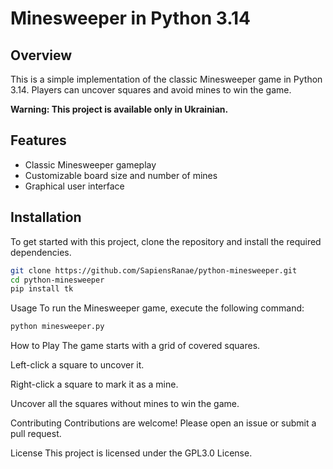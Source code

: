 # Minesweeper in Python 3.14

## Overview
This is a simple implementation of the classic Minesweeper game in Python 3.14. Players can uncover squares and avoid mines to win the game.

**Warning: This project is available only in Ukrainian.**

## Features
- Classic Minesweeper gameplay
- Customizable board size and number of mines
- Graphical user interface

## Installation
To get started with this project, clone the repository and install the required dependencies.

```bash
git clone https://github.com/SapiensRanae/python-minesweeper.git
cd python-minesweeper
pip install tk
```
Usage
To run the Minesweeper game, execute the following command:

```bash
python minesweeper.py
```
How to Play
The game starts with a grid of covered squares.

Left-click a square to uncover it.

Right-click a square to mark it as a mine.

Uncover all the squares without mines to win the game.

Contributing
Contributions are welcome! Please open an issue or submit a pull request.

License
This project is licensed under the GPL3.0 License.
